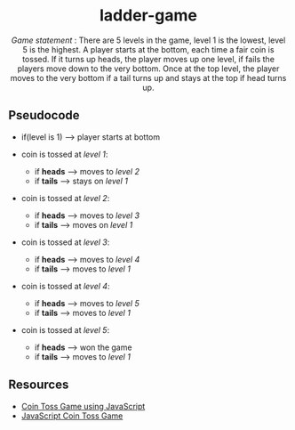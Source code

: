 <div align="center">

# ladder-game
*Game statement* : There are 5 levels in the game, level 1 is the lowest, level 5 is the highest. A player starts at the bottom, each time a fair coin is tossed. If it turns up heads, the player moves up one level, if fails the players move down to the very bottom. Once at the top level, the player moves to the very bottom if a tail turns up and stays at the top if head turns up.
  
</div>

## Pseudocode 

- if(level is 1) --> player starts at bottom

- coin is tossed at *level 1*:
  - if **heads** --> moves to *level 2*
  - if **tails** --> stays on *level 1* 

- coin is tossed at *level 2*:
  - if **heads** --> moves to *level 3*
  - if **tails** --> moves on *level 1* 

- coin is tossed at *level 3*:
  - if **heads** --> moves to *level 4*
  - if **tails** --> moves to *level 1* 

- coin is tossed at *level 4*:
  - if **heads** --> moves to *level 5*
  - if **tails** --> moves to *level 1* 

- coin is tossed at *level 5*:
  - if **heads** --> won the game
  - if **tails** --> moves to *level 1*



## Resources
- [Coin Toss Game using JavaScript](https://dev.to/shantanu_jana/coin-toss-game-using-javascript-css-1cf0)
- [JavaScript Coin Toss Game](https://jsbeginners.com/coin-toss-game/)
